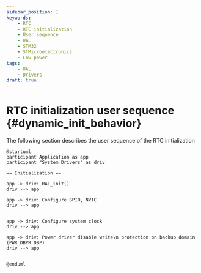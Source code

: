 ```yaml
---
sidebar_position: 1
keywords:
    - RTC
    - RTC initialization
    - User sequence
    - HAL
    - STM32
    - STMicroelectronics
    - Low power
tags:
    - HAL
    - Drivers
draft: true
---
```


# RTC initialization user sequence {#dynamic_init_behavior}

The following section describes the user sequence of the RTC initialization

```plantuml
@startuml
participant Application as app
participant "System Drivers" as driv

== Initialization ==

app -> driv: HAL_init()
driv --> app

app -> driv: Configure GPIO, NVIC
driv --> app


app -> driv: Configure system clock
driv --> app

app -> driv: Power driver disable write\n protection on backup domain (PWR_DBPR DBP)
driv --> app


@enduml
```
